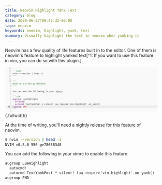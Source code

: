 ```yaml
---
title: Neovim Highlight Yank Text
category: blog
date: 2020-06-27T09:42:32-06:00
tags: neovim
keywords: neovim, highlight, yank, text
summary: Visually highlight the text in neovim when yanking it
---
```


Neovim has a few quality of life features built in to the editor. One of them is neovim's feature to highlight yanked text[^1: If you want to use this feature in vim, you can do so with this plugin.].

![](images/vim-highlight.mov.gif){.fullwidth}

At the time of writing, you'll need a nightly release for this feature of neovim.

```bash
$ nvim --version | head -1
NVIM v0.5.0-556-ge78658348
```

You can add the following in your vimrc to enable this feature:

```vim
augroup LuaHighlight
  autocmd!
  autocmd TextYankPost * silent! lua require'vim.highlight'.on_yank()
augroup END
```
